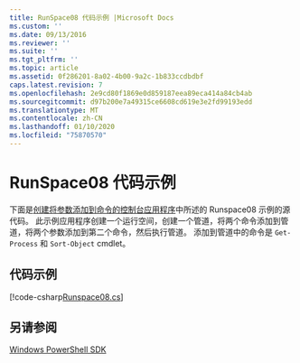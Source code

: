 ```yaml
---
title: RunSpace08 代码示例 |Microsoft Docs
ms.custom: ''
ms.date: 09/13/2016
ms.reviewer: ''
ms.suite: ''
ms.tgt_pltfrm: ''
ms.topic: article
ms.assetid: 0f286201-8a02-4b00-9a2c-1b833ccdbdbf
caps.latest.revision: 7
ms.openlocfilehash: 2e9cd80f1869e0d859187eea89eca414a84cb4ab
ms.sourcegitcommit: d97b200e7a49315ce6608cd619e3e2fd99193edd
ms.translationtype: MT
ms.contentlocale: zh-CN
ms.lasthandoff: 01/10/2020
ms.locfileid: "75870570"
---
```

# <a name="runspace08-code-sample"></a>RunSpace08 代码示例

下面是[创建将参数添加到命令的控制台应用程序](https://msdn.microsoft.com/848b2b46-60f1-4a86-b448-cfc7c0cccfba)中所述的 Runspace08 示例的源代码。
此示例应用程序创建一个运行空间，创建一个管道，将两个命令添加到管道，将两个参数添加到第二个命令，然后执行管道。 添加到管道中的命令是 `Get-Process` 和 `Sort-Object` cmdlet。

## <a name="code-sample"></a>代码示例

[!code-csharp[Runspace08.cs](../../../../powershell-sdk-samples/SDK-2.0/csharp/Runspace08/Runspace08.cs#L11-L86 "Runspace08.cs")]

## <a name="see-also"></a>另请参阅

[Windows PowerShell SDK](../windows-powershell-reference.md)
